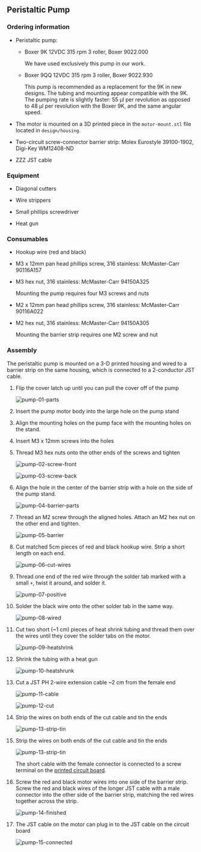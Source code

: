 ## Peristaltic Pump

### Ordering information
* Peristaltic pump: 
  * Boxer 9K 12VDC 315 rpm 3 roller, Boxer 9022.000
    
    We have used exclusively this pump in our work.
    
  * Boxer 9QQ 12VDC 315 rpm 3 roller, Boxer 9022.930
  
    This pump is recommended as a replacement for the 9K in new designs. The tubing and mounting appear compatible with the 9K. The pumping rate is slightly faster: 55 µl per revolution as opposed to 48 µl per revolution with the Boxer 9K, and the same angular speed.

* The motor is mounted on a 3D printed piece in the `motor-mount.stl` file located in  `design/housing`. 

* Two-circuit screw-connector barrier strip: Molex Eurostyle 39100-1902, Digi-Key WM12408-ND

* ZZZ JST cable

### Equipment

* Diagonal cutters

* Wire strippers

* Small phillips screwdriver

* Heat gun

### Consumables

* Hookup wire (red and black)

* M3 x 12mm pan head phillips screw, 316 stainless: McMaster-Carr 90116A157	

* M3 hex nut, 316 stainless: McMaster-Carr 94150A325	

  Mounting the pump requires four M3 screws and nuts

* M2 x 12mm pan head phillips screw, 316 stainless: McMaster-Carr 90116A022

* M2 hex nut, 316 stainless: McMaster-Carr 94150A305 

  Mounting the barrier strip requires one M2 screw and nut

### Assembly

The peristaltic pump is mounted on a 3-D printed housing and wired to a barrier strip on the same housing, which is connected to a 2-conductor JST cable.

1. Flip the cover latch up until you can pull the cover off of the pump

   ![pump-01-parts](./images/pump-01-parts.jpeg)

1. Insert the pump motor body into the large hole on the pump stand
1. Align the mounting holes on the pump face with the mounting holes on the stand.
1. Insert M3 x 12mm screws into the holes
1. Thread M3 hex nuts onto the other ends of the screws and tighten

   ![pump-02-screw-front](./images/pump-02-screw-front.jpeg)

   ![pump-03-screw-back](./images/pump-03-screw-back.jpeg)

1. Align the hole in the center of the barrier strip with a hole on the side of the pump stand.

   ![pump-04-barrier-parts](./images/pump-04-barrier-parts.jpeg)

1. Thread an M2 screw through the aligned holes. Attach an M2 hex nut on the other end and tighten.

   ![pump-05-barrier](./images/pump-05-barrier.jpeg)

1. Cut matched 5cm pieces of red and black hookup wire. Strip a short length on each end.

   ![pump-06-cut-wires](./images/pump-06-cut-wires.jpeg)

1. Thread one end of the red wire through the solder tab marked with a small `+`, twist it around, and solder it.

   ![pump-07-positive](./images/pump-07-positive.jpeg)

1. Solder the black wire onto the other solder tab in the same way.

   ![pump-08-wired](./images/pump-08-wired.jpeg)

1. Cut two short (~1 cm) pieces of heat shrink tubing and thread them over the wires until they cover the solder tabs on the motor.

   ![pump-09-heatshrink](./images/pump-09-heatshrink.jpeg)

1. Shrink the tubing with a heat gun

   ![pump-10-heatshrunk](./images/pump-10-heatshrunk.jpeg)

1. Cut a JST PH 2-wire extension cable ~2 cm from the female end

   ![pump-11-cable](./images/pump-11-cable.jpeg)
   
   ![pump-12-cut](./images/pump-12-cut.jpeg)
   
1. Strip the wires on both ends of the cut cable and tin the ends

   ![pump-13-strip-tin](./images/pump-13-strip-tin.jpeg)

1. Strip the wires on both ends of the cut cable and tin the ends

   ![pump-13-strip-tin](./images/pump-13-strip-tin.jpeg)

   The short cable with the female connector is connected to a screw terminal on the [printed circuit board](construction-electronics.md).

1. Screw the red and black motor wires into one side of the barrier strip. Screw the red and black wires of the longer JST cable with a male connector into the other side of the barrier strip, matching the red wires together across the strip.

   ![pump-14-finished](./images/pump-14-finished.jpeg)
   
1. The JST cable on the motor can plug in to the JST cable on the circuit board

   ![pump-15-connected](./images/pump-15-connected.jpeg)